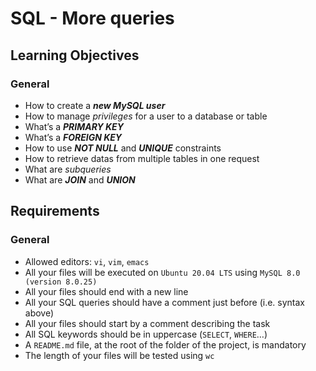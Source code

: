 # SQL - More queries

## Learning Objectives

### General

- How to create a **_new MySQL user_**
- How to manage _privileges_ for a user to a database or table
- What’s a **_PRIMARY KEY_**
- What’s a **_FOREIGN KEY_**
- How to use **_NOT NULL_** and **_UNIQUE_** constraints
- How to retrieve datas from multiple tables in one request
- What are _subqueries_
- What are **_JOIN_** and **_UNION_**

## Requirements

### General

- Allowed editors: `vi`, `vim`, `emacs`
- All your files will be executed on `Ubuntu 20.04 LTS` using `MySQL 8.0 (version 8.0.25)`
- All your files should end with a new line
- All your SQL queries should have a comment just before (i.e. syntax above)
- All your files should start by a comment describing the task
- All SQL keywords should be in uppercase (`SELECT`, `WHERE`…)
- A `README.md` file, at the root of the folder of the project, is mandatory
- The length of your files will be tested using `wc`
